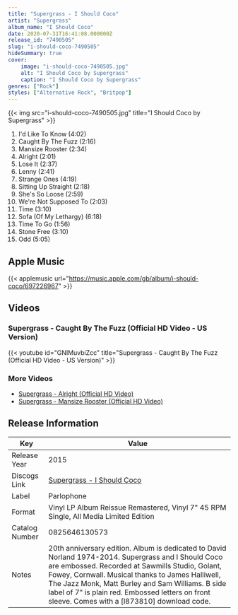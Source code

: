 ```yaml
---
title: "Supergrass - I Should Coco"
artist: "Supergrass"
album_name: "I Should Coco"
date: 2020-07-31T16:41:08.000000Z
release_id: "7490505"
slug: "i-should-coco-7490505"
hideSummary: true
cover:
    image: "i-should-coco-7490505.jpg"
    alt: "I Should Coco by Supergrass"
    caption: "I Should Coco by Supergrass"
genres: ["Rock"]
styles: ["Alternative Rock", "Britpop"]
---
```


{{< img src="i-should-coco-7490505.jpg" title="I Should Coco by Supergrass" >}}

<!-- section break -->

1. I'd Like To Know (4:02)
2. Caught By The Fuzz (2:16)
3. Mansize Rooster (2:34)
4. Alright (2:01)
5. Lose It (2:37)
6. Lenny (2:41)
7. Strange Ones (4:19)
8. Sitting Up Straight (2:18)
9. She's So Loose (2:59)
10. We're Not Supposed To (2:03)
11. Time (3:10)
12. Sofa (Of My Lethargy) (6:18)
13. Time To Go (1:56)
14. Stone Free (3:10)
15. Odd (5:05)

<!-- section break -->




## Apple Music
{{< applemusic url="https://music.apple.com/gb/album/i-should-coco/697226967" >}}





## Videos
### Supergrass - Caught By The Fuzz (Official HD Video - US Version)
{{< youtube id="GNIMuvbiZcc" title="Supergrass - Caught By The Fuzz (Official HD Video - US Version)" >}}<br>

### More Videos

- [Supergrass - Alright (Official HD Video)](https://www.youtube.com/watch?v=qUE4oDunYkc)
- [Supergrass - Mansize Rooster (Official HD Video)](https://www.youtube.com/watch?v=dHlLcVHncDw)


## Release Information
|  Key           | Value                                                |
| ---------------| ---------------------------------------------------- |
| Release Year   | 2015                                   |
| Discogs Link   | [Supergrass - I Should Coco](https://www.discogs.com/release/7490505-Supergrass-I-Should-Coco) |
| Label          | Parlophone |
| Format         | Vinyl LP Album Reissue Remastered, Vinyl 7" 45 RPM Single, All Media Limited Edition |
| Catalog Number | 0825646130573 |
| Notes | 20th anniversary edition. Album is dedicated to David Norland 1974-2014. Supergrass and I Should Coco are embossed.  Recorded at Sawmills Studio, Golant, Fowey, Cornwall. Musical thanks to James Halliwell, The Jazz Monk, Matt Burley and Sam Williams.  B side label of 7" is plain red. Embossed letters on front sleeve. Comes with a [l873810] download code. |